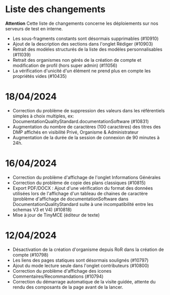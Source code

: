# Liste des changements

**Attention** Cette liste de changements concerne les déploiements sur nos serveurs de test en interne.


- Les sous-fragments constants sont désormais supprimables (#10910)
- Ajout de la description des sections dans l'onglet Rédiger (#10903)
- Retrait des modèles structurés de la liste des modèles personnalisables (#11039)
- Retrait des organismes non gérés de la création de compte et modification de profil (hors super admin) (#11056)
- La vérification d'unicité d'un élément ne prend plus en compte les propriétés vides (#10435)

# 18/04/2024

- Correction du problème de suppression des valeurs dans les référentiels simples à choix multiples, ex: DocumentationQualityStandard.documentationSoftware (#10831)
- Augmentation du nombre de caractères (100 caractères) des titres des DMP affichés en visibilité Privé, Organisme & Administrateur
- Augmentation de la durée de la session de connexion de 90 minutes à 24h.

# 16/04/2024

- Correction du problème d'affichage de l'onglet Informations Générales
- Correction du problème de copie des plans classiques (#10815)
- Export PDF/DOCX : Ajout d'une vérification du format des données utilisées lors de l'affichage d'un tableau de chaines de caractère (problème d'affichage de documentationSoftware dans DocumentationQualityStandard suite à une incompatibilité entre les schemas V3 et V4) (#10818)
- Mise à jour de TinyMCE (éditeur de texte)

# 12/04/2024

- Désactivation de la création d'organisme depuis RoR dans la création de compte (#10798)
- Les liens des pages statiques sont désormais soulignés (#10797)
- Ajout du mode lecture seule dans l'onglet contributeurs (#10800)
- Correction du problème d'affichage des icones Commentaires/Recommandations (#10794)
- Correction du démarrage automatique de la visite guidée, attente du rendu des composants de la page avant de la lancer.
